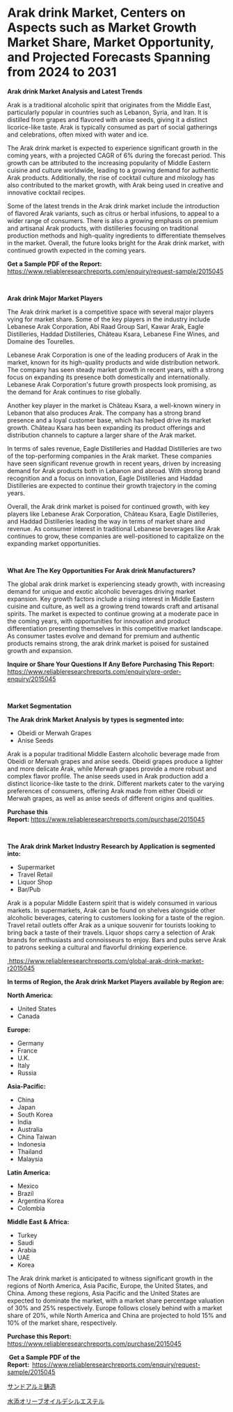 <p><h1>Arak drink Market, Centers on Aspects such as Market Growth Market Share, Market Opportunity, and Projected Forecasts Spanning from 2024 to 2031</h1></p><p><strong>Arak drink Market Analysis and Latest Trends</strong></p>
<p><p>Arak is a traditional alcoholic spirit that originates from the Middle East, particularly popular in countries such as Lebanon, Syria, and Iran. It is distilled from grapes and flavored with anise seeds, giving it a distinct licorice-like taste. Arak is typically consumed as part of social gatherings and celebrations, often mixed with water and ice.</p><p>The Arak drink market is expected to experience significant growth in the coming years, with a projected CAGR of 6% during the forecast period. This growth can be attributed to the increasing popularity of Middle Eastern cuisine and culture worldwide, leading to a growing demand for authentic Arak products. Additionally, the rise of cocktail culture and mixology has also contributed to the market growth, with Arak being used in creative and innovative cocktail recipes.</p><p>Some of the latest trends in the Arak drink market include the introduction of flavored Arak variants, such as citrus or herbal infusions, to appeal to a wider range of consumers. There is also a growing emphasis on premium and artisanal Arak products, with distilleries focusing on traditional production methods and high-quality ingredients to differentiate themselves in the market. Overall, the future looks bright for the Arak drink market, with continued growth expected in the coming years.</p></p>
<p><strong>Get a Sample PDF of the Report:&nbsp;</strong> <a href="https://www.reliableresearchreports.com/enquiry/request-sample/2015045">https://www.reliableresearchreports.com/enquiry/request-sample/2015045</a></p>
<p>&nbsp;</p>
<p><strong>Arak drink Major Market Players</strong></p>
<p><p>The Arak drink market is a competitive space with several major players vying for market share. Some of the key players in the industry include Lebanese Arak Corporation, Abi Raad Group Sarl, Kawar Arak, Eagle Distilleries, Haddad Distilleries, Château Ksara, Lebanese Fine Wines, and Domaine des Tourelles.</p><p>Lebanese Arak Corporation is one of the leading producers of Arak in the market, known for its high-quality products and wide distribution network. The company has seen steady market growth in recent years, with a strong focus on expanding its presence both domestically and internationally. Lebanese Arak Corporation's future growth prospects look promising, as the demand for Arak continues to rise globally.</p><p>Another key player in the market is Château Ksara, a well-known winery in Lebanon that also produces Arak. The company has a strong brand presence and a loyal customer base, which has helped drive its market growth. Château Ksara has been expanding its product offerings and distribution channels to capture a larger share of the Arak market.</p><p>In terms of sales revenue, Eagle Distilleries and Haddad Distilleries are two of the top-performing companies in the Arak market. These companies have seen significant revenue growth in recent years, driven by increasing demand for Arak products both in Lebanon and abroad. With strong brand recognition and a focus on innovation, Eagle Distilleries and Haddad Distilleries are expected to continue their growth trajectory in the coming years.</p><p>Overall, the Arak drink market is poised for continued growth, with key players like Lebanese Arak Corporation, Château Ksara, Eagle Distilleries, and Haddad Distilleries leading the way in terms of market share and revenue. As consumer interest in traditional Lebanese beverages like Arak continues to grow, these companies are well-positioned to capitalize on the expanding market opportunities.</p></p>
<p>&nbsp;</p>
<p><strong>What Are The Key Opportunities For Arak drink Manufacturers?</strong></p>
<p><p>The global arak drink market is experiencing steady growth, with increasing demand for unique and exotic alcoholic beverages driving market expansion. Key growth factors include a rising interest in Middle Eastern cuisine and culture, as well as a growing trend towards craft and artisanal spirits. The market is expected to continue growing at a moderate pace in the coming years, with opportunities for innovation and product differentiation presenting themselves in this competitive market landscape. As consumer tastes evolve and demand for premium and authentic products remains strong, the arak drink market is poised for sustained growth and expansion.</p></p>
<p><strong>Inquire or Share Your Questions If Any Before Purchasing This Report:</strong> <a href="https://www.reliableresearchreports.com/enquiry/pre-order-enquiry/2015045">https://www.reliableresearchreports.com/enquiry/pre-order-enquiry/2015045</a></p>
<p>&nbsp;</p>
<p><strong>Market Segmentation</strong></p>
<p><strong>The Arak drink Market Analysis by types is segmented into:</strong></p>
<p><ul><li>Obeidi or Merwah Grapes</li><li>Anise Seeds</li></ul></p>
<p><p>Arak is a popular traditional Middle Eastern alcoholic beverage made from Obeidi or Merwah grapes and anise seeds. Obeidi grapes produce a lighter and more delicate Arak, while Merwah grapes provide a more robust and complex flavor profile. The anise seeds used in Arak production add a distinct licorice-like taste to the drink. Different markets cater to the varying preferences of consumers, offering Arak made from either Obeidi or Merwah grapes, as well as anise seeds of different origins and qualities.</p></p>
<p><strong>Purchase this Report:&nbsp;</strong><a href="https://www.reliableresearchreports.com/purchase/2015045">https://www.reliableresearchreports.com/purchase/2015045</a></p>
<p>&nbsp;</p>
<p><strong>The Arak drink Market Industry Research by Application is segmented into:</strong></p>
<p><ul><li>Supermarket</li><li>Travel Retail</li><li>Liquor Shop</li><li>Bar/Pub</li></ul></p>
<p><p>Arak is a popular Middle Eastern spirit that is widely consumed in various markets. In supermarkets, Arak can be found on shelves alongside other alcoholic beverages, catering to customers looking for a taste of the region. Travel retail outlets offer Arak as a unique souvenir for tourists looking to bring back a taste of their travels. Liquor shops carry a selection of Arak brands for enthusiasts and connoisseurs to enjoy. Bars and pubs serve Arak to patrons seeking a cultural and flavorful drinking experience.</p></p>
<p><a href="https://www.reliableresearchreports.com/global-arak-drink-market-r2015045">&nbsp;https://www.reliableresearchreports.com/global-arak-drink-market-r2015045</a></p>
<p><strong>In terms of Region, the Arak drink Market Players available by Region are:</strong></p>
<p>
    <p> <strong> North America: </strong>
        <ul>
            <li>United States</li>
            <li>Canada</li>
        </ul>
        </p> 
    <p> <strong> Europe: </strong>
        <ul>
            <li>Germany</li>
            <li>France</li>
            <li>U.K.</li>
            <li>Italy</li>
            <li>Russia</li>
        </ul>
        </p> 
    <p> <strong> Asia-Pacific: </strong>
        <ul>
            <li>China</li>
            <li>Japan</li>
            <li>South Korea</li>
            <li>India</li>
            <li>Australia</li>
            <li>China Taiwan</li>
            <li>Indonesia</li>
            <li>Thailand</li>
            <li>Malaysia</li>
        </ul>
        </p> 
    <p> <strong> Latin America: </strong>
        <ul>
            <li>Mexico</li>
            <li>Brazil</li>
            <li>Argentina Korea</li>
            <li>Colombia</li>
        </ul>
        </p> 
    <p> <strong> Middle East & Africa: </strong>
        <ul>
            <li>Turkey</li>
            <li>Saudi</li>
            <li>Arabia</li>
            <li>UAE</li>
            <li>Korea</li>
        </ul>
    </p>
    </p>
<p><p>The Arak drink market is anticipated to witness significant growth in the regions of North America, Asia Pacific, Europe, the United States, and China. Among these regions, Asia Pacific and the United States are expected to dominate the market, with a market share percentage valuation of 30% and 25% respectively. Europe follows closely behind with a market share of 20%, while North America and China are projected to hold 15% and 10% of the market share, respectively.</p></p>
<p><strong>Purchase this Report: </strong><a href="https://www.reliableresearchreports.com/purchase/2015045">https://www.reliableresearchreports.com/purchase/2015045</a></p>
<p>&nbsp;<strong>Get a Sample PDF of the Report:&nbsp;&nbsp;</strong><a href="https://www.reliableresearchreports.com/enquiry/request-sample/2015045">https://www.reliableresearchreports.com/enquiry/request-sample/2015045</a></p>
<p><strong></strong></p>
<p><p><a href="https://github.com/ksxzwxabcuynh011/Market-Research-Report-List-1/blob/main/816426218641.md">サンドアルミ鋳造</a></p><p><a href="https://medium.com/@christiandickens2005/%E6%B0%B4%E7%B4%A0%E5%8C%96%E3%82%AA%E3%83%AA%E3%83%BC%E3%83%96%E3%82%AA%E3%82%A4%E3%83%AB%E3%83%87%E3%82%B7%E3%83%AB%E3%82%A8%E3%82%B9%E3%83%86%E3%83%AB%E5%B8%82%E5%A0%B4-%E7%AB%B6%E4%BA%89%E5%88%86%E6%9E%90-%E5%B8%82%E5%A0%B4%E5%8B%95%E5%90%91-2031%E5%B9%B4%E3%81%BE%E3%81%A7%E3%81%AE%E4%BA%88%E6%B8%AC-2658cbc23ad7">水添オリーブオイルデシルエステル</a></p></p>